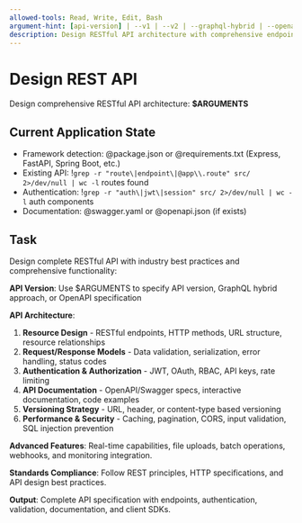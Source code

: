 ```yaml
---
allowed-tools: Read, Write, Edit, Bash
argument-hint: [api-version] | --v1 | --v2 | --graphql-hybrid | --openapi
description: Design RESTful API architecture with comprehensive endpoints, authentication, and documentation
---
```


# Design REST API

Design comprehensive RESTful API architecture: **$ARGUMENTS**

## Current Application State

- Framework detection: @package.json or @requirements.txt (Express, FastAPI, Spring Boot, etc.)
- Existing API: !`grep -r "route\|endpoint\|@app\\.route" src/ 2>/dev/null | wc -l` routes found
- Authentication: !`grep -r "auth\|jwt\|session" src/ 2>/dev/null | wc -l` auth components
- Documentation: @swagger.yaml or @openapi.json (if exists)

## Task

Design complete RESTful API with industry best practices and comprehensive functionality:

**API Version**: Use $ARGUMENTS to specify API version, GraphQL hybrid approach, or OpenAPI specification

**API Architecture**:
1. **Resource Design** - RESTful endpoints, HTTP methods, URL structure, resource relationships
2. **Request/Response Models** - Data validation, serialization, error handling, status codes
3. **Authentication & Authorization** - JWT, OAuth, RBAC, API keys, rate limiting
4. **API Documentation** - OpenAPI/Swagger specs, interactive documentation, code examples
5. **Versioning Strategy** - URL, header, or content-type based versioning
6. **Performance & Security** - Caching, pagination, CORS, input validation, SQL injection prevention

**Advanced Features**: Real-time capabilities, file uploads, batch operations, webhooks, and monitoring integration.

**Standards Compliance**: Follow REST principles, HTTP specifications, and API design best practices.

**Output**: Complete API specification with endpoints, authentication, validation, documentation, and client SDKs.